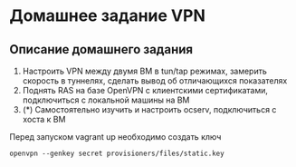 # Домашнее задание VPN


## Описание домашнего задания

1. Настроить VPN между двумя ВМ в tun/tap режимах, замерить скорость в туннелях, сделать вывод об отличающихся показателях
2. Поднять RAS на базе OpenVPN с клиентскими сертификатами, подключиться с локальной машины на ВМ
3. (*) Самостоятельно изучить и настроить ocserv, подключиться с хоста к ВМ

Перед запуском vagrant up необходимо создать ключ 
```
openvpn --genkey secret provisioners/files/static.key 
```




